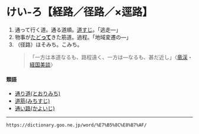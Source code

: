 # けい‐ろ【経路／径路／×逕路】

1. 通って行く道。通る道順。[道すじ](みちすじ（道筋）)。「逃走―」
2. 物事が[たど**って**](たどる（辿る）)きた筋道。過程。「地域変遷の―」
3. （径路）ほそみち。こみち。
    >「一方は本道なるも、路程遠く、一方は―なるも、甚だ近し」〈[竜渓](https://dictionary.goo.ne.jp/word/person/%E7%9F%A2%E9%87%8E%E7%AB%9C%E6%B8%93/#jn-222418)・[経国美談](https://dictionary.goo.ne.jp/word/%E7%B5%8C%E5%9B%BD%E7%BE%8E%E8%AB%87/#jn-66303)〉
        

#### 類語

-   [通り道(とおりみち)](https://dictionary.goo.ne.jp/word/%E9%80%9A%E3%82%8A%E9%81%93/#jn-157454)
-   [道筋(みちすじ)](みちすじ（道筋）)
-   [通い路(かよいじ)](https://dictionary.goo.ne.jp/word/%E9%80%9A%E3%81%84%E8%B7%AF/#jn-45438)

---
`https://dictionary.goo.ne.jp/word/%E7%B5%8C%E8%B7%AF/`
